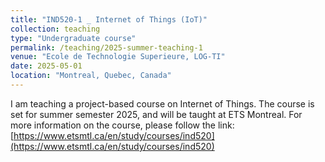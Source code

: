 ```yaml
---
title: "IND520-1 _ Internet of Things (IoT)"
collection: teaching
type: "Undergraduate course"
permalink: /teaching/2025-summer-teaching-1
venue: "Ecole de Technologie Superieure, LOG-TI"
date: 2025-05-01
location: "Montreal, Quebec, Canada"
---
```


I am teaching a project-based course on Internet of Things. The course is set for summer semester 2025, and will be taught at ETS Montreal.
For more information on the course, please follow the link: [https://www.etsmtl.ca/en/study/courses/ind520](https://www.etsmtl.ca/en/study/courses/ind520)
